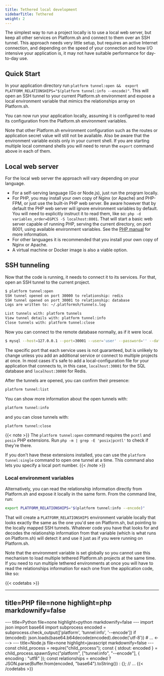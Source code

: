 ```yaml
---
title: Tethered local development
sidebarTitle: Tethered
weight: 2
---
```


The simplest way to run a project locally is to use a local web server, but keep all other services on Platform.sh and connect to them over an SSH tunnel.  This approach needs very little setup, but requires an active Internet connection, and depending on the speed of your connection and how I/O intensive your application is, it may not have suitable performance for day-to-day use.

## Quick Start

In your application directory run `platform tunnel:open &&  export PLATFORM_RELATIONSHIPS="$(platform tunnel:info --encode)"`. This will open an SSH tunnel to your current Platform.sh environment and expose a local environment variable that mimics the relationships array on Platform.sh.

You can now run your application locally, assuming it is configured to read its configuration from the Platform.sh environment variables.

Note that other Platform.sh environment configuration such as the routes or application secret value will still not be available.  Also be aware that the environment variable exists only in your current shell.  If you are starting multiple local command shells you will need to rerun the `export` command above in each of them.

## Local web server

For the local web server the approach will vary depending on your language.

* For a self-serving language (Go or Node.js), just run the program locally.
* For PHP, you may install your own copy of Nginx (or Apache) and PHP-FPM, or just use the built-in PHP web server. Be aware however that by default the PHP web server will ignore environment variables by default. You will need to explicitly instruct it to read them, like so: `php -d variables_order=EGPCS -S localhost:8001`. That will start a basic web server capable of running PHP, serving the current directory, on port 8001, using available environment variables. See the [PHP manual](https://www.php.net/manual/en/features.commandline.webserver.php) for more information.
* For other languages it is recommended that you install your own copy of Nginx or Apache.
* A virtual machine or Docker image is also a viable option.

## SSH tunneling

Now that the code is running, it needs to connect it to its services. For that, open an SSH tunnel to the current project.

```bash
$ platform tunnel:open
SSH tunnel opened on port 30000 to relationship: redis
SSH tunnel opened on port 30001 to relationship: database
Logs are written to: ~/.platformsh/tunnels.log

List tunnels with: platform tunnels
View tunnel details with: platform tunnel:info
Close tunnels with: platform tunnel:close
```

Now you can connect to the remote database normally, as if it were local.

```bash
$ mysql --host=127.0.0.1 --port=30001 --user='user' --password='' --database='main'
```

The specific port that each service uses is not guaranteed, but is unlikely to change unless you add an additional service or connect to multiple projects at once.  In most cases it's safe to add a local-configuration file for your application that connects to, in this case, `localhost:30001` for the SQL database and `localhost:30000` for Redis.

After the tunnels are opened, you can confirm their presence:

```bash
platform tunnel:list
```

You can show more information about the open tunnels with:

```bash
platform tunnel:info
```

and you can close tunnels with:

```bash
platform tunnel:close
```

{{< note >}}
The `platform tunnel:open` command requires the `pcntl` and `posix` PHP extensions. Run `php -m | grep -E 'posix|pcntl'` to check if they're there.

If you don't have these extensions installed, you can use the `platform tunnel:single` command to open one tunnel at a time. This command also lets you specify a local port number.
{{< /note >}}

### Local environment variables

Alternatively, you can read the relationship information directly from Platform.sh and expose it locally in the same form.  From the command line, run:

```bash
export PLATFORM_RELATIONSHIPS="$(platform tunnel:info --encode)"
```

That will create a `PLATFORM_RELATIONSHIPS` environment variable locally that looks exactly the same as the one you'd see on Platform.sh, but pointing to the locally mapped SSH tunnels.  Whatever code you have that looks for and decodes the relationship information from that variable (which is what runs on Platform.sh) will detect it and use it just as if you were running on Platform.sh.

Note that the environment variable is set globally so you cannot use this mechanism to load multiple tethered Platform.sh projects at the same time.  If you need to run multiple tethered environments at once you will have to read the relationships information for each one from the application code, like so:

{{< codetabs >}}

---
title=PHP
file=none
highlight=php
markdownify=false
---
<?php
if ($relationships_encoded = shell_exec('platform tunnel:info --encode')) {
    $relationships = json_decode(base64_decode($relationships_encoded, TRUE), TRUE);
    // ...
}
<--->
---
title=Python
file=none
highlight=python
markdownify=false
---
import json
import base64
import subprocess

encoded = subprocess.check_output(['platform', 'tunnel:info', '--encode'])
if (encoded):
    json.loads(base64.b64decode(encoded).decode('utf-8'))
    # ...
<--->
---
title=Node.js
file=none
highlight=javascript
markdownify=false
---
const child_process = require("child_process");

const { stdout: encoded } = child_process.spawnSync("platform", ["tunnel:info", "--encode"], { encoding : "utf8" });
const relationships = encoded ? JSON.parse(Buffer.from(encoded, "base64").toString()) : {};

// ...
{{< /codetabs >}}


